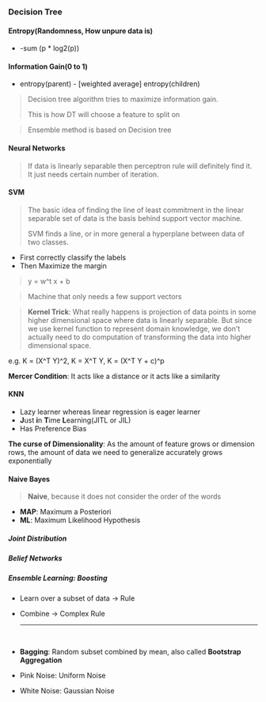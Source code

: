### Decision Tree

#### Entropy(Randomness, How unpure data is)

- -sum (p * log2(p))

#### Information Gain(0 to 1)

- entropy(parent) - [weighted average] entropy(children)

> Decision tree algorithm tries to maximize information gain.
>
> This is how DT will choose a feature to split on



> Ensemble method is based on Decision tree



#### Neural Networks

> If data is linearly separable then perceptron rule will definitely find it. It just needs certain number of iteration. 



#### SVM

> The basic idea of finding the line of least commitment in the linear separable set of data is the basis behind support vector machine.
>
> SVM finds a  line, or in more general a hyperplane between data of two classes.

- First correctly classify the labels
- Then Maximize the margin



> y = w^t x + b

>Machine that only needs a few support vectors

> **Kernel Trick**: What really happens is projection of data points in some higher dimensional space where data is linearly separable. But since we use kernel function to represent domain knowledge, we don't actually need to do computation of transforming the data into higher dimensional space.

e.g. K = (X^T Y)^2, K = X^T Y, K = (X^T Y + c)^p



**Mercer Condition**: It acts like a distance or it acts like a similarity



#### KNN

- Lazy learner whereas linear regression is eager learner
- **J**ust **i**n **T**ime **L**earning(JITL or JIL) 
- Has  Preference Bias


**The curse of Dimensionality**: As the amount of feature grows or dimension rows, the amount of data we need to generalize accurately grows exponentially



#### Naive Bayes

> **Naive**, because it does not consider the order of the words

- **MAP**: Maximum a Posteriori
- **ML**: Maximum Likelihood Hypothesis





##### Joint Distribution

##### Belief Networks



##### Ensemble Learning: Boosting

- Learn over a subset of data -> Rule

- Combine -> Complex Rule

  ---

  ​

- **Bagging**: Random subset combined by mean, also called **Bootstrap Aggregation**



- Pink Noise: Uniform Noise
- White Noise: Gaussian Noise
